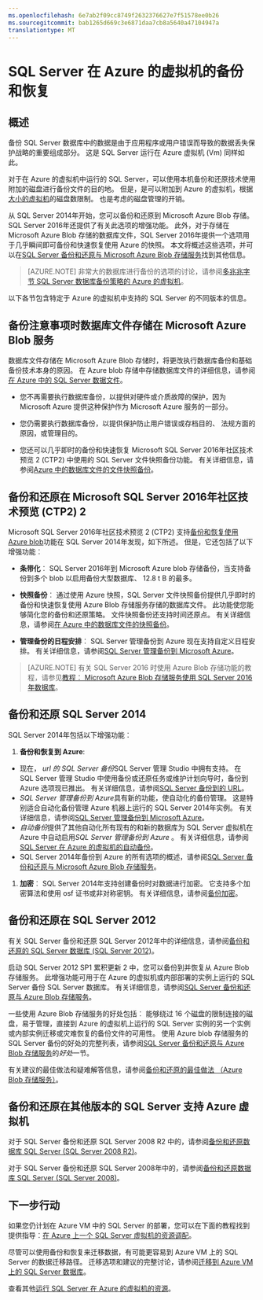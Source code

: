 ```yaml
---
ms.openlocfilehash: 6e7ab2f09cc8749f2632376627e7f51578ee0b26
ms.sourcegitcommit: bab1265d669c3e6871daa7cb8a5640a47104947a
translationtype: MT
---
```

<properties 
    pageTitle="SQL Server 在 Azure 的虚拟机的备份和恢复"
    description="介绍了 Azure 虚拟机上运行的 SQL Server 数据库的备份和恢复注意事项。"
    services="virtual-machines"
    documentationCenter="na"
    authors="rothja"
    manager="jeffreyg"
    editor="monicar" />

<tags 
    ms.service="virtual-machines"
    ms.devlang="na"
    ms.topic="article"
    ms.tgt_pltfrm="vm-windows-sql-server"
    ms.workload="infrastructure-services"
    ms.date="08/05/2015"
    ms.author="jroth" />

# SQL Server 在 Azure 的虚拟机的备份和恢复

## 概述

备份 SQL Server 数据库中的数据是由于应用程序或用户错误而导致的数据丢失保护战略的重要组成部分。 这是 SQL Server 运行在 Azure 虚拟机 (Vm) 同样如此。

对于在 Azure 的虚拟机中运行的 SQL Server，可以使用本机备份和还原技术使用附加的磁盘进行备份文件的目的地。 但是，是可以附加到 Azure 的虚拟机，根据[大小的虚拟机](virtual-machines-size-specs.md)的磁盘数限制。 也是考虑的磁盘管理的开销。

从 SQL Server 2014年开始，您可以备份和还原到 Microsoft Azure Blob 存储。 SQL Server 2016年还提供了有关此选项的增强功能。 此外，对于存储在 Microsoft Azure Blob 存储的数据库文件，SQL Server 2016年提供一个选项用于几乎瞬间即可备份和快速恢复使用 Azure 的快照。 本文将概述这些选项，并可以在[SQL Server 备份和还原与 Microsoft Azure Blob 存储服务](https://msdn.microsoft.com/library/jj919148(v=sql.130).aspx)找到其他信息。

>[AZURE.NOTE] 非常大的数据库进行备份的选项的讨论，请参阅[多兆兆字节 SQL Server 数据库备份策略的 Azure 的虚拟机](http://blogs.msdn.com/b/igorpag/archive/2015/07/28/multi-terabyte-sql-server-database-backup-strategies-for-azure-virtual-machines.aspx)。

以下各节包含特定于 Azure 的虚拟机中支持的 SQL Server 的不同版本的信息。

## 备份注意事项时数据库文件存储在 Microsoft Azure Blob 服务

数据库文件存储在 Microsoft Azure Blob 存储时，将更改执行数据库备份和基础备份技术本身的原因。 在 Azure blob 存储中存储数据库文件的详细信息，请参阅[在 Azure 中的 SQL Server 数据文件](https://msdn.microsoft.com/library/jj919148.aspx)。

- 您不再需要执行数据库备份，以提供对硬件或介质故障的保护，因为 Microsoft Azure 提供这种保护作为 Microsoft Azure 服务的一部分。

- 您仍需要执行数据库备份，以提供保护防止用户错误或存档目的、 法规方面的原因，或管理目的。

- 您还可以几乎即时的备份和快速恢复 Microsoft SQL Server 2016年社区技术预览 2 (CTP2) 中使用的 SQL Server 文件快照备份功能。 有关详细信息，请参阅[Azure 中的数据库文件的文件快照备份](https://msdn.microsoft.com/library/mt169363.aspx)。

## 备份和还原在 Microsoft SQL Server 2016年社区技术预览 (CTP2) 2

Microsoft SQL Server 2016年社区技术预览 2 (CTP2) 支持[备份和恢复使用 Azure blob](https://msdn.microsoft.com/library/jj919148.aspx)功能在 SQL Server 2014年发现，如下所述。 但是，它还包括了以下增强功能︰

- **条带化**︰ SQL Server 2016年到 Microsoft Azure blob 存储备份，当支持备份到多个 blob 以启用备份大型数据库、 12.8 t B 的最多。

- **快照备份**︰ 通过使用 Azure 快照，SQL Server 文件快照备份提供几乎即时的备份和快速恢复使用 Azure Blob 存储服务存储的数据库文件。 此功能使您能够简化您的备份和还原策略。 文件快照备份还支持时间还原点。 有关详细信息，请参阅[在 Azure 中的数据库文件的快照备份](https://msdn.microsoft.com/library/mt169363%28v=sql.130%29.aspx)。

- **管理备份的日程安排**︰ SQL Server 管理备份到 Azure 现在支持自定义日程安排。 有关详细信息，请参阅[SQL Server 管理备份到 Microsoft Azure](https://msdn.microsoft.com/library/dn449496.aspx)。

>[AZURE.NOTE] 有关 SQL Server 2016 时使用 Azure Blob 存储功能的教程，请参见[教程︰ Microsoft Azure Blob 存储服务使用 SQL Server 2016年数据库](https://msdn.microsoft.com/library/dn466438.aspx)。

## 备份和还原 SQL Server 2014

SQL Server 2014年包括以下增强功能︰

1. **备份和恢复到 Azure**:

 - 现在， *url 的 SQL Server 备份*SQL Server 管理 Studio 中拥有支持。 在 SQL Server 管理 Studio 中使用备份或还原任务或维护计划向导时，备份到 Azure 选项现已推出。 有关详细信息，请参阅[SQL Server 备份到的 URL](https://msdn.microsoft.com/library/jj919148%28v=sql.120%29.aspx)。
 - *SQL Server 管理备份到 Azure*具有新的功能，使自动化的备份管理。 这是特别适合自动化备份管理 Azure 机器上运行的 SQL Server 2014年实例。 有关详细信息，请参阅[SQL Server 管理备份到 Microsoft Azure](https://msdn.microsoft.com/library/dn449496%28v=sql.120%29.aspx)。
 - *自动备份*提供了其他自动化所有现有的和新的数据库为 SQL Server 虚拟机在 Azure 中自动启用*SQL Server 管理备份到 Azure* 。 有关详细信息，请参阅[SQL Server 在 Azure 的虚拟机的自动备份](virtual-machines-sql-server-automated-backup.md)。
 - SQL Server 2014年备份到 Azure 的所有选项的概述，请参阅[SQL Server 备份和还原与 Microsoft Azure Blob 存储服务](https://msdn.microsoft.com/library/jj919148%28v=sql.120%29.aspx)。

1. **加密**︰ SQL Server 2014年支持创建备份时对数据进行加密。 它支持多个加密算法和使用 osf 证书或非对称密钥。 有关详细信息，请参阅[备份加密](https://msdn.microsoft.com/library/dn449489%28v=sql.120%29.aspx)。

## 备份和还原在 SQL Server 2012

有关 SQL Server 备份和还原 SQL Server 2012年中的详细信息，请参阅[备份和还原的 SQL Server 数据库 (SQL Server 2012)](https://msdn.microsoft.com/library/ms187048%28v=sql.110%29.aspx)。

启动 SQL Server 2012 SP1 累积更新 2 中，您可以备份到并恢复从 Azure Blob 存储服务。 此增强功能可用于在 Azure 的虚拟机或内部部署的实例上运行的 SQL Server 备份 SQL Server 数据库。 有关详细信息，请参阅[SQL Server 备份和还原与 Azure Blob 存储服务](https://msdn.microsoft.com/library/jj919148%28v=sql.110%29.aspx)。

一些使用 Azure Blob 存储服务的好处包括︰ 能够绕过 16 个磁盘的限制连接的磁盘，易于管理，直接到 Azure 的虚拟机上运行的 SQL Server 实例的另一个实例或内部实例迁移或灾难恢复的备份文件的可用性。 使用 Azure blob 存储服务的 SQL Server 备份的好处的完整列表，请参阅[SQL Server 备份和还原与 Azure Blob 存储服务](https://msdn.microsoft.com/library/jj919148%28v=sql.110%29.aspx)的*好处*一节。

有关建议的最佳做法和疑难解答信息，请参阅[备份和还原的最佳做法 （Azure Blob 存储服务）](https://msdn.microsoft.com/library/jj919149%28v=sql.110%29.aspx)。

## 备份和还原在其他版本的 SQL Server 支持 Azure 虚拟机

对于 SQL Server 备份和还原 SQL Server 2008 R2 中的，请参阅[备份和还原数据库 SQL Server (SQL Server 2008 R2)](https://msdn.microsoft.com/library/ms187048%28v=sql.105%29.aspx)。

对于 SQL Server 备份和还原 SQL Server 2008年中的，请参阅[备份和还原数据库 SQL Server (SQL Server 2008)](https://msdn.microsoft.com/library/ms187048%28v=sql.100%29.aspx)。

## 下一步行动

如果您仍计划在 Azure VM 中的 SQL Server 的部署，您可以在下面的教程找到提供指导︰[在 Azure 上一个 SQL Server 虚拟机的资源调配](virtual-machines-provision-sql-server.md)。

尽管可以使用备份和恢复来迁移数据，有可能更容易到 Azure VM 上的 SQL Server 的数据迁移路径。 迁移选项和建议的完整讨论，请参阅[迁移到 Azure VM 上的 SQL Server 数据库](virtual-machines-migrate-onpremises-database.md)。

查看其他[运行 SQL Server 在 Azure 的虚拟机的资源](virtual-machines-sql-server-infrastructure-services.md)。
